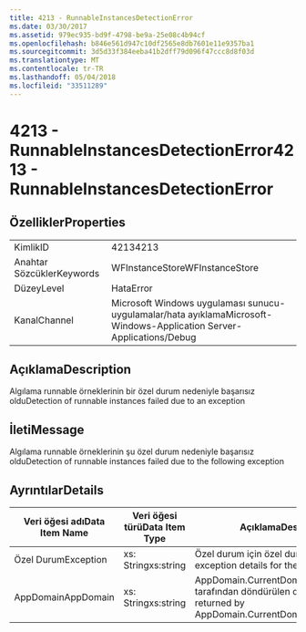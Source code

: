 ```yaml
---
title: 4213 - RunnableInstancesDetectionError
ms.date: 03/30/2017
ms.assetid: 979ec935-bd9f-4798-be9a-25e08c4b94cf
ms.openlocfilehash: b846e561d947c10df2565e8db7601e11e9357ba1
ms.sourcegitcommit: 3d5d33f384eeba41b2dff79d096f47ccc8d8f03d
ms.translationtype: MT
ms.contentlocale: tr-TR
ms.lasthandoff: 05/04/2018
ms.locfileid: "33511289"
---
```

# <a name="4213---runnableinstancesdetectionerror"></a><span data-ttu-id="e2e43-102">4213 - RunnableInstancesDetectionError</span><span class="sxs-lookup"><span data-stu-id="e2e43-102">4213 - RunnableInstancesDetectionError</span></span>
## <a name="properties"></a><span data-ttu-id="e2e43-103">Özellikler</span><span class="sxs-lookup"><span data-stu-id="e2e43-103">Properties</span></span>  
  
|||  
|-|-|  
|<span data-ttu-id="e2e43-104">Kimlik</span><span class="sxs-lookup"><span data-stu-id="e2e43-104">ID</span></span>|<span data-ttu-id="e2e43-105">4213</span><span class="sxs-lookup"><span data-stu-id="e2e43-105">4213</span></span>|  
|<span data-ttu-id="e2e43-106">Anahtar Sözcükler</span><span class="sxs-lookup"><span data-stu-id="e2e43-106">Keywords</span></span>|<span data-ttu-id="e2e43-107">WFInstanceStore</span><span class="sxs-lookup"><span data-stu-id="e2e43-107">WFInstanceStore</span></span>|  
|<span data-ttu-id="e2e43-108">Düzey</span><span class="sxs-lookup"><span data-stu-id="e2e43-108">Level</span></span>|<span data-ttu-id="e2e43-109">Hata</span><span class="sxs-lookup"><span data-stu-id="e2e43-109">Error</span></span>|  
|<span data-ttu-id="e2e43-110">Kanal</span><span class="sxs-lookup"><span data-stu-id="e2e43-110">Channel</span></span>|<span data-ttu-id="e2e43-111">Microsoft Windows uygulaması sunucu-uygulamalar/hata ayıklama</span><span class="sxs-lookup"><span data-stu-id="e2e43-111">Microsoft-Windows-Application Server-Applications/Debug</span></span>|  
  
## <a name="description"></a><span data-ttu-id="e2e43-112">Açıklama</span><span class="sxs-lookup"><span data-stu-id="e2e43-112">Description</span></span>  
 <span data-ttu-id="e2e43-113">Algılama runnable örneklerinin bir özel durum nedeniyle başarısız oldu</span><span class="sxs-lookup"><span data-stu-id="e2e43-113">Detection of runnable instances failed due to an exception</span></span>  
  
## <a name="message"></a><span data-ttu-id="e2e43-114">İleti</span><span class="sxs-lookup"><span data-stu-id="e2e43-114">Message</span></span>  
 <span data-ttu-id="e2e43-115">Algılama runnable örneklerinin şu özel durum nedeniyle başarısız oldu</span><span class="sxs-lookup"><span data-stu-id="e2e43-115">Detection of runnable instances failed due to the following exception</span></span>  
  
## <a name="details"></a><span data-ttu-id="e2e43-116">Ayrıntılar</span><span class="sxs-lookup"><span data-stu-id="e2e43-116">Details</span></span>  
  
|<span data-ttu-id="e2e43-117">Veri öğesi adı</span><span class="sxs-lookup"><span data-stu-id="e2e43-117">Data Item Name</span></span>|<span data-ttu-id="e2e43-118">Veri öğesi türü</span><span class="sxs-lookup"><span data-stu-id="e2e43-118">Data Item Type</span></span>|<span data-ttu-id="e2e43-119">Açıklama</span><span class="sxs-lookup"><span data-stu-id="e2e43-119">Description</span></span>|  
|--------------------|--------------------|-----------------|  
|<span data-ttu-id="e2e43-120">Özel Durum</span><span class="sxs-lookup"><span data-stu-id="e2e43-120">Exception</span></span>|<span data-ttu-id="e2e43-121">xs: String</span><span class="sxs-lookup"><span data-stu-id="e2e43-121">xs:string</span></span>|<span data-ttu-id="e2e43-122">Özel durum için özel durum ayrıntıları</span><span class="sxs-lookup"><span data-stu-id="e2e43-122">The exception details for the exception</span></span>|  
|<span data-ttu-id="e2e43-123">AppDomain</span><span class="sxs-lookup"><span data-stu-id="e2e43-123">AppDomain</span></span>|<span data-ttu-id="e2e43-124">xs: String</span><span class="sxs-lookup"><span data-stu-id="e2e43-124">xs:string</span></span>|<span data-ttu-id="e2e43-125">AppDomain.CurrentDomain.FriendlyName tarafından döndürülen dize.</span><span class="sxs-lookup"><span data-stu-id="e2e43-125">The string returned by AppDomain.CurrentDomain.FriendlyName.</span></span>|
